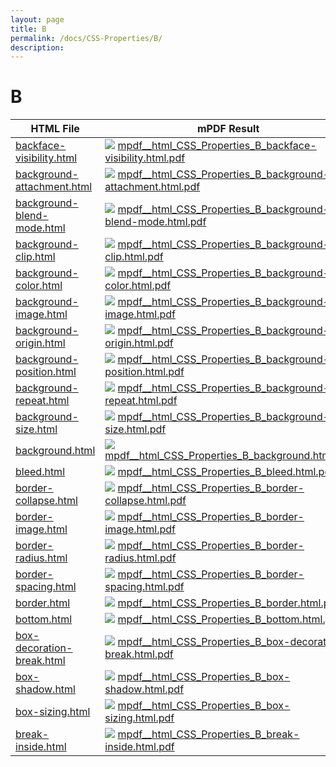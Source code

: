 ```yaml
---
layout: page
title: B
permalink: /docs/CSS-Properties/B/
description: 
---
```


# B
HTML File | mPDF Result | typeset.sh Result | PDFreactor Result
------------ | ------------- | ------------- | -------------
[backface-visibility.html](/html/CSS%20Properties/B/backface-visibility.html) | ![](mpdf__html_CSS_Properties_B_backface-visibility.html.png) [mpdf__html_CSS_Properties_B_backface-visibility.html.pdf](mpdf__html_CSS_Properties_B_backface-visibility.html.pdf) | ![](typeset__html_CSS_Properties_B_backface-visibility.html.png) [typeset__html_CSS_Properties_B_backface-visibility.html.pdf](typeset__html_CSS_Properties_B_backface-visibility.html.pdf) | ![](pdfreactor__html_CSS_Properties_B_backface-visibility.html.png) [pdfreactor__html_CSS_Properties_B_backface-visibility.html.pdf](pdfreactor__html_CSS_Properties_B_backface-visibility.html.pdf)
[background-attachment.html](/html/CSS%20Properties/B/background-attachment.html) | ![](mpdf__html_CSS_Properties_B_background-attachment.html.png) [mpdf__html_CSS_Properties_B_background-attachment.html.pdf](mpdf__html_CSS_Properties_B_background-attachment.html.pdf) | ![](typeset__html_CSS_Properties_B_background-attachment.html.png) [typeset__html_CSS_Properties_B_background-attachment.html.pdf](typeset__html_CSS_Properties_B_background-attachment.html.pdf) | ![](pdfreactor__html_CSS_Properties_B_background-attachment.html.png) [pdfreactor__html_CSS_Properties_B_background-attachment.html.pdf](pdfreactor__html_CSS_Properties_B_background-attachment.html.pdf)
[background-blend-mode.html](/html/CSS%20Properties/B/background-blend-mode.html) | ![](mpdf__html_CSS_Properties_B_background-blend-mode.html.png) [mpdf__html_CSS_Properties_B_background-blend-mode.html.pdf](mpdf__html_CSS_Properties_B_background-blend-mode.html.pdf) | ![](typeset__html_CSS_Properties_B_background-blend-mode.html.png) [typeset__html_CSS_Properties_B_background-blend-mode.html.pdf](typeset__html_CSS_Properties_B_background-blend-mode.html.pdf) | ![](pdfreactor__html_CSS_Properties_B_background-blend-mode.html.png) [pdfreactor__html_CSS_Properties_B_background-blend-mode.html.pdf](pdfreactor__html_CSS_Properties_B_background-blend-mode.html.pdf)
[background-clip.html](/html/CSS%20Properties/B/background-clip.html) | ![](mpdf__html_CSS_Properties_B_background-clip.html.png) [mpdf__html_CSS_Properties_B_background-clip.html.pdf](mpdf__html_CSS_Properties_B_background-clip.html.pdf) | ![](typeset__html_CSS_Properties_B_background-clip.html.png) [typeset__html_CSS_Properties_B_background-clip.html.pdf](typeset__html_CSS_Properties_B_background-clip.html.pdf) | ![](pdfreactor__html_CSS_Properties_B_background-clip.html.png) [pdfreactor__html_CSS_Properties_B_background-clip.html.pdf](pdfreactor__html_CSS_Properties_B_background-clip.html.pdf)
[background-color.html](/html/CSS%20Properties/B/background-color.html) | ![](mpdf__html_CSS_Properties_B_background-color.html.png) [mpdf__html_CSS_Properties_B_background-color.html.pdf](mpdf__html_CSS_Properties_B_background-color.html.pdf) | ![](typeset__html_CSS_Properties_B_background-color.html.png) [typeset__html_CSS_Properties_B_background-color.html.pdf](typeset__html_CSS_Properties_B_background-color.html.pdf) | ![](pdfreactor__html_CSS_Properties_B_background-color.html.png) [pdfreactor__html_CSS_Properties_B_background-color.html.pdf](pdfreactor__html_CSS_Properties_B_background-color.html.pdf)
[background-image.html](/html/CSS%20Properties/B/background-image.html) | ![](mpdf__html_CSS_Properties_B_background-image.html.png) [mpdf__html_CSS_Properties_B_background-image.html.pdf](mpdf__html_CSS_Properties_B_background-image.html.pdf) | ![](typeset__html_CSS_Properties_B_background-image.html.png) [typeset__html_CSS_Properties_B_background-image.html.pdf](typeset__html_CSS_Properties_B_background-image.html.pdf) | ![](pdfreactor__html_CSS_Properties_B_background-image.html.png) [pdfreactor__html_CSS_Properties_B_background-image.html.pdf](pdfreactor__html_CSS_Properties_B_background-image.html.pdf)
[background-origin.html](/html/CSS%20Properties/B/background-origin.html) | ![](mpdf__html_CSS_Properties_B_background-origin.html.png) [mpdf__html_CSS_Properties_B_background-origin.html.pdf](mpdf__html_CSS_Properties_B_background-origin.html.pdf) | ![](typeset__html_CSS_Properties_B_background-origin.html.png) [typeset__html_CSS_Properties_B_background-origin.html.pdf](typeset__html_CSS_Properties_B_background-origin.html.pdf) | ![](pdfreactor__html_CSS_Properties_B_background-origin.html.png) [pdfreactor__html_CSS_Properties_B_background-origin.html.pdf](pdfreactor__html_CSS_Properties_B_background-origin.html.pdf)
[background-position.html](/html/CSS%20Properties/B/background-position.html) | ![](mpdf__html_CSS_Properties_B_background-position.html.png) [mpdf__html_CSS_Properties_B_background-position.html.pdf](mpdf__html_CSS_Properties_B_background-position.html.pdf) | ![](typeset__html_CSS_Properties_B_background-position.html.png) [typeset__html_CSS_Properties_B_background-position.html.pdf](typeset__html_CSS_Properties_B_background-position.html.pdf) | ![](pdfreactor__html_CSS_Properties_B_background-position.html.png) [pdfreactor__html_CSS_Properties_B_background-position.html.pdf](pdfreactor__html_CSS_Properties_B_background-position.html.pdf)
[background-repeat.html](/html/CSS%20Properties/B/background-repeat.html) | ![](mpdf__html_CSS_Properties_B_background-repeat.html.png) [mpdf__html_CSS_Properties_B_background-repeat.html.pdf](mpdf__html_CSS_Properties_B_background-repeat.html.pdf) | ![](typeset__html_CSS_Properties_B_background-repeat.html.png) [typeset__html_CSS_Properties_B_background-repeat.html.pdf](typeset__html_CSS_Properties_B_background-repeat.html.pdf) | ![](pdfreactor__html_CSS_Properties_B_background-repeat.html.png) [pdfreactor__html_CSS_Properties_B_background-repeat.html.pdf](pdfreactor__html_CSS_Properties_B_background-repeat.html.pdf)
[background-size.html](/html/CSS%20Properties/B/background-size.html) | ![](mpdf__html_CSS_Properties_B_background-size.html.png) [mpdf__html_CSS_Properties_B_background-size.html.pdf](mpdf__html_CSS_Properties_B_background-size.html.pdf) | ![](typeset__html_CSS_Properties_B_background-size.html.png) [typeset__html_CSS_Properties_B_background-size.html.pdf](typeset__html_CSS_Properties_B_background-size.html.pdf) | ![](pdfreactor__html_CSS_Properties_B_background-size.html.png) [pdfreactor__html_CSS_Properties_B_background-size.html.pdf](pdfreactor__html_CSS_Properties_B_background-size.html.pdf)
[background.html](/html/CSS%20Properties/B/background.html) | ![](mpdf__html_CSS_Properties_B_background.html.png) [mpdf__html_CSS_Properties_B_background.html.pdf](mpdf__html_CSS_Properties_B_background.html.pdf) | ![](typeset__html_CSS_Properties_B_background.html.png) [typeset__html_CSS_Properties_B_background.html.pdf](typeset__html_CSS_Properties_B_background.html.pdf) | ![](pdfreactor__html_CSS_Properties_B_background.html.png) [pdfreactor__html_CSS_Properties_B_background.html.pdf](pdfreactor__html_CSS_Properties_B_background.html.pdf)
[bleed.html](/html/CSS%20Properties/B/bleed.html) | ![](mpdf__html_CSS_Properties_B_bleed.html.png) [mpdf__html_CSS_Properties_B_bleed.html.pdf](mpdf__html_CSS_Properties_B_bleed.html.pdf) | ![](typeset__html_CSS_Properties_B_bleed.html.png) [typeset__html_CSS_Properties_B_bleed.html.pdf](typeset__html_CSS_Properties_B_bleed.html.pdf) | ![](pdfreactor__html_CSS_Properties_B_bleed.html.png) [pdfreactor__html_CSS_Properties_B_bleed.html.pdf](pdfreactor__html_CSS_Properties_B_bleed.html.pdf)
[border-collapse.html](/html/CSS%20Properties/B/border-collapse.html) | ![](mpdf__html_CSS_Properties_B_border-collapse.html.png) [mpdf__html_CSS_Properties_B_border-collapse.html.pdf](mpdf__html_CSS_Properties_B_border-collapse.html.pdf) | ![](typeset__html_CSS_Properties_B_border-collapse.html.png) [typeset__html_CSS_Properties_B_border-collapse.html.pdf](typeset__html_CSS_Properties_B_border-collapse.html.pdf) | ![](pdfreactor__html_CSS_Properties_B_border-collapse.html.png) [pdfreactor__html_CSS_Properties_B_border-collapse.html.pdf](pdfreactor__html_CSS_Properties_B_border-collapse.html.pdf)
[border-image.html](/html/CSS%20Properties/B/border-image.html) | ![](mpdf__html_CSS_Properties_B_border-image.html.png) [mpdf__html_CSS_Properties_B_border-image.html.pdf](mpdf__html_CSS_Properties_B_border-image.html.pdf) | ![](typeset__html_CSS_Properties_B_border-image.html.png) [typeset__html_CSS_Properties_B_border-image.html.pdf](typeset__html_CSS_Properties_B_border-image.html.pdf) | ![](pdfreactor__html_CSS_Properties_B_border-image.html.png) [pdfreactor__html_CSS_Properties_B_border-image.html.pdf](pdfreactor__html_CSS_Properties_B_border-image.html.pdf)
[border-radius.html](/html/CSS%20Properties/B/border-radius.html) | ![](mpdf__html_CSS_Properties_B_border-radius.html.png) [mpdf__html_CSS_Properties_B_border-radius.html.pdf](mpdf__html_CSS_Properties_B_border-radius.html.pdf) | ![](typeset__html_CSS_Properties_B_border-radius.html.png) [typeset__html_CSS_Properties_B_border-radius.html.pdf](typeset__html_CSS_Properties_B_border-radius.html.pdf) | ![](pdfreactor__html_CSS_Properties_B_border-radius.html.png) [pdfreactor__html_CSS_Properties_B_border-radius.html.pdf](pdfreactor__html_CSS_Properties_B_border-radius.html.pdf)
[border-spacing.html](/html/CSS%20Properties/B/border-spacing.html) | ![](mpdf__html_CSS_Properties_B_border-spacing.html.png) [mpdf__html_CSS_Properties_B_border-spacing.html.pdf](mpdf__html_CSS_Properties_B_border-spacing.html.pdf) | ![](typeset__html_CSS_Properties_B_border-spacing.html.png) [typeset__html_CSS_Properties_B_border-spacing.html.pdf](typeset__html_CSS_Properties_B_border-spacing.html.pdf) | ![](pdfreactor__html_CSS_Properties_B_border-spacing.html.png) [pdfreactor__html_CSS_Properties_B_border-spacing.html.pdf](pdfreactor__html_CSS_Properties_B_border-spacing.html.pdf)
[border.html](/html/CSS%20Properties/B/border.html) | ![](mpdf__html_CSS_Properties_B_border.html.png) [mpdf__html_CSS_Properties_B_border.html.pdf](mpdf__html_CSS_Properties_B_border.html.pdf) | ![](typeset__html_CSS_Properties_B_border.html.png) [typeset__html_CSS_Properties_B_border.html.pdf](typeset__html_CSS_Properties_B_border.html.pdf) | ![](pdfreactor__html_CSS_Properties_B_border.html.png) [pdfreactor__html_CSS_Properties_B_border.html.pdf](pdfreactor__html_CSS_Properties_B_border.html.pdf)
[bottom.html](/html/CSS%20Properties/B/bottom.html) | ![](mpdf__html_CSS_Properties_B_bottom.html.png) [mpdf__html_CSS_Properties_B_bottom.html.pdf](mpdf__html_CSS_Properties_B_bottom.html.pdf) | ![](typeset__html_CSS_Properties_B_bottom.html.png) [typeset__html_CSS_Properties_B_bottom.html.pdf](typeset__html_CSS_Properties_B_bottom.html.pdf) | ![](pdfreactor__html_CSS_Properties_B_bottom.html.png) [pdfreactor__html_CSS_Properties_B_bottom.html.pdf](pdfreactor__html_CSS_Properties_B_bottom.html.pdf)
[box-decoration-break.html](/html/CSS%20Properties/B/box-decoration-break.html) | ![](mpdf__html_CSS_Properties_B_box-decoration-break.html.png) [mpdf__html_CSS_Properties_B_box-decoration-break.html.pdf](mpdf__html_CSS_Properties_B_box-decoration-break.html.pdf) | ![](typeset__html_CSS_Properties_B_box-decoration-break.html.png) [typeset__html_CSS_Properties_B_box-decoration-break.html.pdf](typeset__html_CSS_Properties_B_box-decoration-break.html.pdf) | ![](pdfreactor__html_CSS_Properties_B_box-decoration-break.html.png) [pdfreactor__html_CSS_Properties_B_box-decoration-break.html.pdf](pdfreactor__html_CSS_Properties_B_box-decoration-break.html.pdf)
[box-shadow.html](/html/CSS%20Properties/B/box-shadow.html) | ![](mpdf__html_CSS_Properties_B_box-shadow.html.png) [mpdf__html_CSS_Properties_B_box-shadow.html.pdf](mpdf__html_CSS_Properties_B_box-shadow.html.pdf) | ![](typeset__html_CSS_Properties_B_box-shadow.html.png) [typeset__html_CSS_Properties_B_box-shadow.html.pdf](typeset__html_CSS_Properties_B_box-shadow.html.pdf) | ![](pdfreactor__html_CSS_Properties_B_box-shadow.html.png) [pdfreactor__html_CSS_Properties_B_box-shadow.html.pdf](pdfreactor__html_CSS_Properties_B_box-shadow.html.pdf)
[box-sizing.html](/html/CSS%20Properties/B/box-sizing.html) | ![](mpdf__html_CSS_Properties_B_box-sizing.html.png) [mpdf__html_CSS_Properties_B_box-sizing.html.pdf](mpdf__html_CSS_Properties_B_box-sizing.html.pdf) | ![](typeset__html_CSS_Properties_B_box-sizing.html.png) [typeset__html_CSS_Properties_B_box-sizing.html.pdf](typeset__html_CSS_Properties_B_box-sizing.html.pdf) | ![](pdfreactor__html_CSS_Properties_B_box-sizing.html.png) [pdfreactor__html_CSS_Properties_B_box-sizing.html.pdf](pdfreactor__html_CSS_Properties_B_box-sizing.html.pdf)
[break-inside.html](/html/CSS%20Properties/B/break-inside.html) | ![](mpdf__html_CSS_Properties_B_break-inside.html.png) [mpdf__html_CSS_Properties_B_break-inside.html.pdf](mpdf__html_CSS_Properties_B_break-inside.html.pdf) | ![](typeset__html_CSS_Properties_B_break-inside.html.png) [typeset__html_CSS_Properties_B_break-inside.html.pdf](typeset__html_CSS_Properties_B_break-inside.html.pdf) | ![](pdfreactor__html_CSS_Properties_B_break-inside.html.png) [pdfreactor__html_CSS_Properties_B_break-inside.html.pdf](pdfreactor__html_CSS_Properties_B_break-inside.html.pdf)
